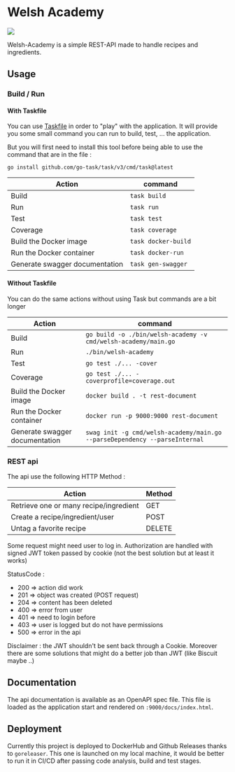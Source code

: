 # Welsh Academy
<a href="https://goreportcard.com/report/github.com/mjehanno/welsh-academy"><img src="https://goreportcard.com/badge/github.com/mjehanno/welsh-academy"/></a>


Welsh-Academy is a simple REST-API made to handle recipes and ingredients.

## Usage

### Build / Run

#### With Taskfile

You can use [Taskfile](https://taskfile.dev/) in order to "play" with the application. 
It will provide you some small command you can run to build, test, ... the application.

But you will first need to install this tool before being able to use the command that are in the file :

`go install github.com/go-task/task/v3/cmd/task@latest`

Action | command
--- | ---
Build| `task build`
Run| `task run`
Test | `task test`
Coverage | `task coverage`
Build the Docker image | `task docker-build`
Run the Docker container | `task docker-run`
Generate swagger documentation | `task gen-swagger`

#### Without Taskfile

You can do the same actions without using Task but commands are a bit longer

Action | command
--- | ---
Build| `go build -o ./bin/welsh-academy -v cmd/welsh-academy/main.go`
Run| `./bin/welsh-academy`
Test | `go test ./... -cover`
Coverage | `go test ./... -coverprofile=coverage.out`
Build the Docker image | `docker build . -t rest-document`
Run the Docker container | `docker run -p 9000:9000 rest-document`
Generate swagger documentation | `swag init -g cmd/welsh-academy/main.go --parseDependency --parseInternal`

### REST api

The api use the following HTTP Method :

Action | Method 
--- | ---
Retrieve one or many recipe/ingredient | GET
Create a recipe/ingredient/user | POST
Untag a favorite recipe | DELETE

Some request might need user to log in.
Authorization are handled with signed JWT token passed by cookie (not the best solution but at least it works)

StatusCode :
- 200 => action did work
- 201 => object was created (POST request)
- 204 => content has been deleted
- 400 => error from user 
- 401 => need to login before
- 403 => user is logged but do not have permissions
- 500 => error in the api

Disclaimer : the JWT shouldn't be sent back through a Cookie. Moreover there are some solutions that might do a better job than JWT (like Biscuit maybe ..) 

## Documentation

The api documentation is available as an OpenAPI spec file. 
This file is loaded as the application start and rendered on `:9000/docs/index.html`.

## Deployment

Currently this project is deployed to DockerHub and Github Releases thanks to `goreleaser`. This one is launched on my local machine, it would be better to run it in CI/CD after passing code analysis, build and test stages.
